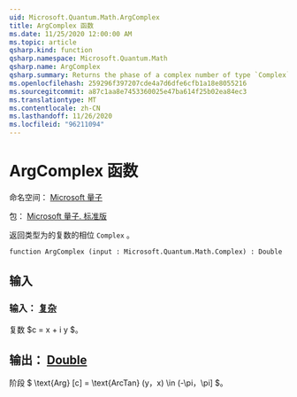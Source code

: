 ```yaml
---
uid: Microsoft.Quantum.Math.ArgComplex
title: ArgComplex 函数
ms.date: 11/25/2020 12:00:00 AM
ms.topic: article
qsharp.kind: function
qsharp.namespace: Microsoft.Quantum.Math
qsharp.name: ArgComplex
qsharp.summary: Returns the phase of a complex number of type `Complex`.
ms.openlocfilehash: 259296f397207cde4a7d6dfe6cfb1a18e8055216
ms.sourcegitcommit: a87c1aa8e7453360025e47ba614f25b02ea84ec3
ms.translationtype: MT
ms.contentlocale: zh-CN
ms.lasthandoff: 11/26/2020
ms.locfileid: "96211094"
---
```

# <a name="argcomplex-function"></a>ArgComplex 函数

命名空间： [Microsoft 量子](xref:Microsoft.Quantum.Math)

包： [Microsoft 量子. 标准版](https://nuget.org/packages/Microsoft.Quantum.Standard)


返回类型为的复数的相位 `Complex` 。

```qsharp
function ArgComplex (input : Microsoft.Quantum.Math.Complex) : Double
```


## <a name="input"></a>输入

### <a name="input--complex"></a>输入： [复杂](xref:Microsoft.Quantum.Math.Complex)

复数 $c = x + i y $。



## <a name="output--double"></a>输出： [Double](xref:microsoft.quantum.lang-ref.double)

阶段 $ \text{Arg} [c] = \text{ArcTan} (y，x) \in (-\pi，\pi] $。